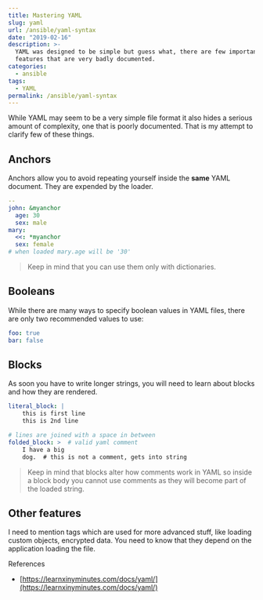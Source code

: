 ```yaml
---
title: Mastering YAML
slug: yaml
url: /ansible/yaml-syntax
date: "2019-02-16"
description: >-
  YAML was designed to be simple but guess what, there are few important
  features that are very badly documented.
categories:
  - ansible
tags:
  - YAML
permalink: /ansible/yaml-syntax
---
```


While YAML may seem to be a very simple file format it also hides a serious
amount of complexity, one that is poorly documented. That is my attempt to
clarify few of these things.
<!--more-->

## Anchors

Anchors allow you to avoid repeating yourself inside the **same** YAML document. They are expended by the loader.

```yaml title="sample.yaml"
--
john: &myanchor
  age: 30
  sex: male
mary:
  <<: *myanchor
  sex: female
# when loaded mary.age will be '30'
```

> Keep in mind that you can use them only with dictionaries.

## Booleans

While there are many ways to specify boolean values in YAML files, there are only two recommended values to use:

```yaml
foo: true
bar: false
```

## Blocks

As soon you have to write longer strings, you will need to learn about blocks and how they are rendered.

```yaml
literal_block: |
    this is first line
    this is 2nd line

# lines are joined with a space in between
folded_block: >  # valid yaml comment
    I have a big
    dog.  # this is not a comment, gets into string
```

> Keep in mind that blocks alter how comments work in YAML so inside a block body you cannot use comments as they will become part of the loaded string.

## Other features

I need to mention tags which are used for more advanced stuff, like loading custom objects, encrypted data. You need to know that they depend on the application loading the file.

References

* [https://learnxinyminutes.com/docs/yaml/](https://learnxinyminutes.com/docs/yaml/)
